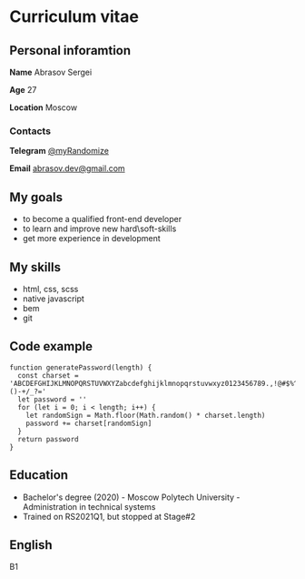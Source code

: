 # Curriculum vitae

## Personal inforamtion

**Name** Abrasov Sergei

**Age** 27

**Location** Moscow

### Contacts

**Telegram** [@myRandomize](https://t.me/myRandomize)

**Email** abrasov.dev@gmail.com

## My goals
- to become a qualified front-end developer
- to learn and improve new hard\soft-skills
- get more experience in development

## My skills
- html, css, scss
- native javascript
- bem
- git

## Code example
```
function generatePassword(length) {
  const charset = 'ABCDEFGHIJKLMNOPQRSTUVWXYZabcdefghijklmnopqrstuvwxyz0123456789.,!@#$%^&*()-+/_?='
  let password = ''
  for (let i = 0; i < length; i++) {
    let randomSign = Math.floor(Math.random() * charset.length)
    password += charset[randomSign]
  }
  return password
}
```

## Education
- Bachelor's degree (2020) - Moscow Polytech University - Administration in technical systems
- Trained on RS2021Q1, but stopped at Stage#2

## English
B1